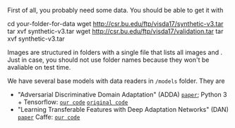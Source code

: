 First of all, you probably need some data. You should be able to get it with 
  
  cd your-folder-for-data
  wget http://csr.bu.edu/ftp/visda17/synthetic-v3.tar
  tar xvf synthetic-v3.tar
  wget http://csr.bu.edu/ftp/visda17/validation.tar
  tar xvf synthetic-v3.tar
  
Images are structured in folders with a single file that lists all images and . Just in case, you should not use folder names because they won't be avaliable on test time.
  
We have several base models with data readers in `/models` folder. They are 

- "Adversarial Discriminative Domain Adaptation" (ADDA) [`paper`](https://arxiv.org/abs/1702.05464); Python 3 + Tensorflow: [`our code`]() [`original code`](https://github.com/erictzeng/adda/)
- "Learning Transferable Features with Deep Adaptation Networks" (DAN) [`paper`](https://arxiv.org/pdf/1502.02791.pdf) Caffe: [`our code`]()
